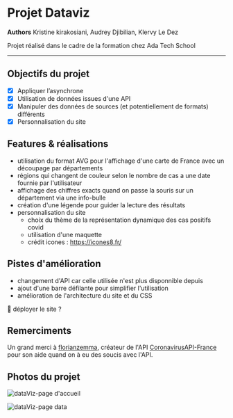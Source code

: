 Projet Dataviz
=============

__Authors__ Kristine kirakosiani, Audrey Djibilian, Klervy Le Dez

Projet réalisé dans le cadre de la formation chez Ada Tech School
_ _ _ _ 

Objectifs du projet
---------------
- [x] Appliquer l’asynchrone
- [x] Utilisation de données issues d'une API
- [x] Manipuler des données de sources (et potentiellement de formats) différents
- [x] Personnalisation du site

Features & réalisations
---------------
* utilisation du format AVG pour l'affichage d'une carte de France avec un découpage par départements
* régions qui changent de couleur selon le nombre de cas a une date fournie par l'utilisateur
* affichage des chiffres exacts quand on passe la souris sur un département via une info-bulle
* création d'une légende pour guider la lecture des résultats 
* personnalisation du site
  * choix du thème de la représentation dynamique des cas positifs covid
  * utilisation d'une maquette
  * crédit icones : https://icones8.fr/

Pistes d'amélioration
---------------
* changement d'API car celle utilisée n'est plus disponnible depuis
* ajout d'une barre défilante pour simplifier l'utilisation 
* amélioration de l'architecture du site et du CSS

🚀 déployer le site ?

Remerciments
---------------
Un grand merci à [florianzemma](https://github.com/florianzemma), créateur de l'API [CoronavirusAPI-France](https://github.com/florianzemma/CoronavirusAPI-France) pour son aide quand on à eu des soucis avec l'API.

Photos du projet
---------------
![dataViz-page d'accueil](https://user-images.githubusercontent.com/112544312/221220242-fe0883e9-4ad1-4bba-9631-0d61330aaea3.png)


![dataViz-page data](https://user-images.githubusercontent.com/112544312/221220264-eca326b5-7244-4011-b161-ced403e95ca3.png)
